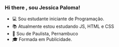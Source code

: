 ### Hi there , sou Jessica Paloma!


- 💻 Sou estudante iniciante de Programação.
- 📚 Atualmente estou estudando JS, HTML e CSS
- 📍 Sou de Paulista, Pernambuco 
- 🎓 Formada em Publicidade.
